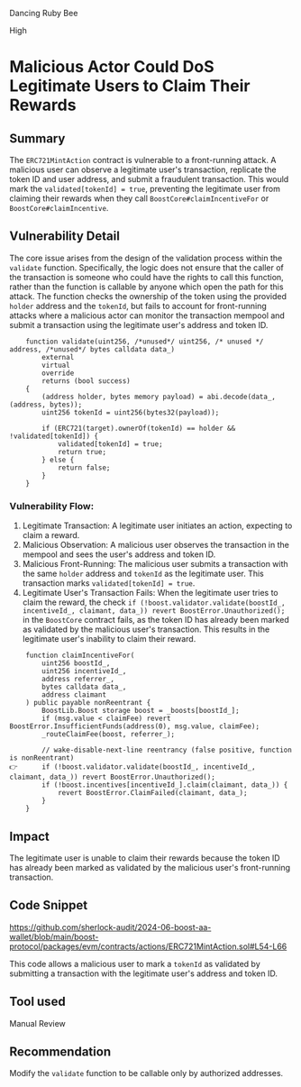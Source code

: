 Dancing Ruby Bee

High

# Malicious Actor Could DoS Legitimate Users to Claim Their Rewards

## Summary
The `ERC721MintAction` contract is vulnerable to a front-running attack. A malicious user can observe a legitimate user's transaction, replicate the token ID and user address, and submit a fraudulent transaction. This would mark the `validated[tokenId] = true`, preventing the legitimate user from claiming their rewards when they call `BoostCore#claimIncentiveFor` or `BoostCore#claimIncentive`.

## Vulnerability Detail
The core issue arises from the design of the validation process within the `validate` function. Specifically, the logic does not ensure that the caller of the transaction is someone who could have the rights to call this function, rather than the function is callable by anyone which open the path for this attack. The function checks the ownership of the token using the provided `holder` address and the `tokenId`, but fails to account for front-running attacks where a malicious actor can monitor the transaction mempool and submit a transaction using the legitimate user's address and token ID.

```solidity 
    function validate(uint256, /*unused*/ uint256, /* unused */ address, /*unused*/ bytes calldata data_)
        external
        virtual
        override
        returns (bool success)
    {
        (address holder, bytes memory payload) = abi.decode(data_, (address, bytes));
        uint256 tokenId = uint256(bytes32(payload));

        if (ERC721(target).ownerOf(tokenId) == holder && !validated[tokenId]) {
            validated[tokenId] = true;
            return true;
        } else {
            return false;
        }
    }
```

### Vulnerability Flow:
1. Legitimate Transaction: A legitimate user initiates an action, expecting to claim a reward.
2. Malicious Observation: A malicious user observes the transaction in the mempool and sees the user's address and token ID.
3. Malicious Front-Running: The malicious user submits a transaction with the same `holder` address and `tokenId` as the legitimate user. This transaction marks `validated[tokenId] = true`.
4. Legitimate User's Transaction Fails: When the legitimate user tries to claim the reward, the check `if (!boost.validator.validate(boostId_, incentiveId_, claimant, data_)) revert BoostError.Unauthorized();` in the `BoostCore` contract fails, as the token ID has already been marked as validated by the malicious user's transaction. This results in the legitimate user's inability to claim their reward.

```solidity 
    function claimIncentiveFor(
        uint256 boostId_,
        uint256 incentiveId_,
        address referrer_,
        bytes calldata data_,
        address claimant
    ) public payable nonReentrant {
        BoostLib.Boost storage boost = _boosts[boostId_];
        if (msg.value < claimFee) revert BoostError.InsufficientFunds(address(0), msg.value, claimFee);
        _routeClaimFee(boost, referrer_);

        // wake-disable-next-line reentrancy (false positive, function is nonReentrant)
👉      if (!boost.validator.validate(boostId_, incentiveId_, claimant, data_)) revert BoostError.Unauthorized();
        if (!boost.incentives[incentiveId_].claim(claimant, data_)) {
            revert BoostError.ClaimFailed(claimant, data_);
        }
    }
```

## Impact
The legitimate user is unable to claim their rewards because the token ID  has already been marked as validated by the malicious user's front-running transaction.

## Code Snippet
https://github.com/sherlock-audit/2024-06-boost-aa-wallet/blob/main/boost-protocol/packages/evm/contracts/actions/ERC721MintAction.sol#L54-L66

This code allows a malicious user to mark a `tokenId` as validated by submitting a transaction with the legitimate user's address and token ID.

## Tool used

Manual Review

## Recommendation
Modify the `validate` function to be callable only by authorized addresses.